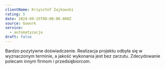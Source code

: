 ```yaml
---
clientName: Krzysztof Zajkowski
rating: 5
date: 2024-09-25T00:00:00.000Z
source: Gowork
service:
  - automatyzacja
draft: false
---
```


Bardzo pozytywne doświadczenie. Realizacja projektu odbyła się w wyznaczonym terminie, a jakość wykonania jest bez zarzutu. Zdecydowanie polecam innym firmom i przedsiębiorcom.
